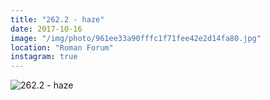 ```yaml
---
title: "262.2 - haze"
date: 2017-10-16
image: "/img/photo/961ee33a90fffc1f71fee42e2d14fa80.jpg"
location: "Roman Forum"
instagram: true
---
```


![262.2 - haze](/img/photo/961ee33a90fffc1f71fee42e2d14fa80.jpg)
